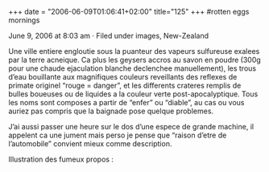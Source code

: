 +++
date = "2006-06-09T01:06:41+02:00"
title="125"
+++
#rotten eggs mornings

June 9, 2006 at 8:03 am · Filed under images, New-Zealand

Une ville entiere engloutie sous la puanteur des vapeurs sulfureuse exalees par la terre acneique. Ca plus les geysers accros au savon en poudre (300g pour une chaude ejaculation blanche declenchee manuellement), les trous d’eau bouillante aux magnifiques couleurs reveillants des reflexes de primate originel “rouge = danger”, et les differents crateres remplis de bulles boueuses ou de liquides a la couleur verte post-apocalyptique. Tous les noms sont composes a partir de “enfer” ou “diable”, au cas ou vous auriez pas compris que la baignade pose quelque problemes.

J’ai aussi passer une heure sur le dos d’une espece de grande machine, il appelent ca une jument mais perso je pense que “raison d’etre de l’automobile” convient mieux comme description.

Illustration des fumeux propos :

